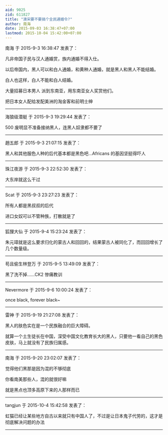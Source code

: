 ```yaml
---
aid: 9025
zid: 611827
title: "澳宋要不要搞个全民通婚令?"
author: 南海
date: 2015-09-03 16:38:47+07:00
lastmod: 2015-10-04 15:42:00+07:00
---
```


南海 于 2015-9-3 16:38:47 发表了：

凡非帝国子民与汉人通婚赏，族内通婚不得入仕。

以后帝国内，黑人可以和白人通婚，和黄种人通婚，就是黑人和黑人不能结婚。

白人也这样，白人不能和白人结婚。

大量招募日本男人 派到东南亚，用东南亚女人奖赏他们。

把日本女人配给发配美洲的淘金客和前明士绅

---

海狼级潜艇 于 2015-9-3 19:29:44 发表了：

500 废明显不准备接纳黑人，连黑人奴隶都不要了

---

趙五郎 于 2015-9-3 21:07:15 发表了：

黑人和其他服色人种的后代基本都是黑色吧…Africans 的基因坚挺得吓人

---

珠江夜游 于 2015-9-3 22:52:30 发表了：

大东岸就这么干过

---

Scat 于 2015-9-3 23:27:23 发表了：

所有人都是黑叔叔的后代

进口女奴可以不管种族，打散就是了

---

狐狸大仙 于 2015-9-4 15:23:24 发表了：

朱元璋就是这么要求归化的蒙古人和回回的，结果蒙古人被同化了，而回回增长了几个数量级。

---

苟且偷生林登万 于 2015-9-5 13:49:09 发表了：

黑了洗不掉……CK2 惨痛教训

---

Nevermore 于 2015-9-6 10:00:24 发表了：

once black, forever black~

---

雷神 于 2015-9-19 21:27:08 发表了：

黑人的肤色实在是一个民族融合的巨大障碍。

就算一个土生徒长在中国，深受中国文化教育长大的黑人，只要他一看自己的黑色皮肤，马上就没有了民族归属感。

---

南海 于 2015-9-20 23:02:07 发表了：

觉得他们黑那是因为混的不够彻底

你看南美那些人，混的就很好嘛

就是黑点也顶多高原下来的人那样而已

---

tangjun 于 2015-10-4 15:42:58 发表了：

虹猫已经让某些地方自古以来就只有中国人了，不过是让日本鬼子代劳的，这才是彻底解决问题的办法

---
